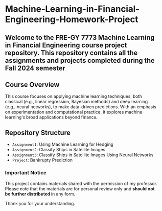 # Machine-Learning-in-Financial-Engineering-Homework-Project

Welcome to the FRE-GY 7773 Machine Learning in Financial Engineering course project repository. This repository contains all the assignments and projects completed during the Fall 2024 semester
---------------------------

## Course Overview
This course focuses on applying machine learning techniques, both classical (e.g., linear regression, Bayesian methods) and deep learning (e.g., neural networks), to make data-driven predictions. With an emphasis on experimentation and computational practice, it explores machine learning's broad applications beyond finance.
   
## Repository Structure
   + `Assignment1`: Using Machine Learning for Hedging
   + `Assignment2`: Classify Ships in Satellite Images
   + `Assignment3`: Classify Ships in Satellite Images Using Neural Networks
   + `Project`: Bankrupty Prediction

### Important Notice

This project contains materials shared with the permission of my professor. Please note that the materials are for personal review only and **should not be further distributed** in any form.

Thank you for your understanding.

